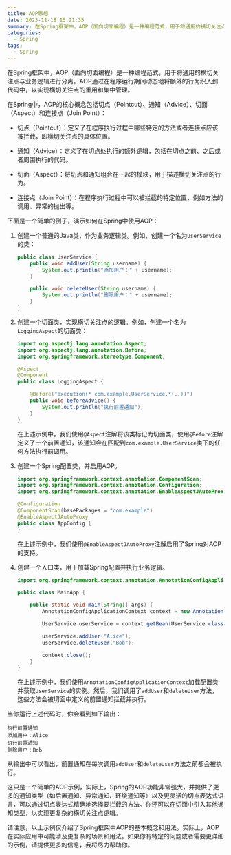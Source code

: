 ```yaml
---
title: AOP思想
date: 2023-11-18 15:21:35
summary: 在Spring框架中，AOP（面向切面编程）是一种编程范式，用于将通用的横切关注点与业务逻辑进行分离
categories:
  - Spring
tags:
  - Spring
---
```

在Spring框架中，AOP（面向切面编程）是一种编程范式，用于将通用的横切关注点与业务逻辑进行分离。AOP通过在程序运行期间动态地将额外的行为织入到代码中，以实现横切关注点的重用和集中管理。

在Spring中，AOP的核心概念包括切点（Pointcut）、通知（Advice）、切面（Aspect）和连接点（Join Point）：

- 切点（Pointcut）：定义了在程序执行过程中哪些特定的方法或者连接点应该被拦截，即横切关注点的具体位置。

- 通知（Advice）：定义了在切点处执行的额外逻辑，包括在切点之前、之后或者周围执行的代码。

- 切面（Aspect）：将切点和通知组合在一起的模块，用于描述横切关注点的行为。

- 连接点（Join Point）：在程序执行过程中可以被拦截的特定位置，例如方法的调用、异常的抛出等。

下面是一个简单的例子，演示如何在Spring中使用AOP：

1. 创建一个普通的Java类，作为业务逻辑类。例如，创建一个名为`UserService`的类：

   ```java
   public class UserService {
       public void addUser(String username) {
           System.out.println("添加用户：" + username);
       }

       public void deleteUser(String username) {
           System.out.println("删除用户：" + username);
       }
   }
   ```

2. 创建一个切面类，实现横切关注点的逻辑。例如，创建一个名为`LoggingAspect`的切面类：

   ```java
   import org.aspectj.lang.annotation.Aspect;
   import org.aspectj.lang.annotation.Before;
   import org.springframework.stereotype.Component;

   @Aspect
   @Component
   public class LoggingAspect {

       @Before("execution(* com.example.UserService.*(..))")
       public void beforeAdvice() {
           System.out.println("执行前置通知");
       }
   }
   ```

   在上述示例中，我们使用`@Aspect`注解将该类标记为切面类，使用`@Before`注解定义了一个前置通知，该通知会在匹配到`com.example.UserService`类下的任何方法执行前调用。

3. 创建一个Spring配置类，并启用AOP。

   ```java
   import org.springframework.context.annotation.ComponentScan;
   import org.springframework.context.annotation.Configuration;
   import org.springframework.context.annotation.EnableAspectJAutoProxy;

   @Configuration
   @ComponentScan(basePackages = "com.example")
   @EnableAspectJAutoProxy
   public class AppConfig {
   }
   ```

   在上述示例中，我们使用`@EnableAspectJAutoProxy`注解启用了Spring对AOP的支持。

4. 创建一个入口类，用于加载Spring配置并执行业务逻辑。

   ```java
   import org.springframework.context.annotation.AnnotationConfigApplicationContext;

   public class MainApp {

       public static void main(String[] args) {
           AnnotationConfigApplicationContext context = new AnnotationConfigApplicationContext(AppConfig.class);

           UserService userService = context.getBean(UserService.class);

           userService.addUser("Alice");
           userService.deleteUser("Bob");

           context.close();
       }
   }
   ```

   在上述示例中，我们使用`AnnotationConfigApplicationContext`加载配置类并获取`UserService`的实例。然后，我们调用了`addUser`和`deleteUser`方法，这些方法会被切面中定义的前置通知拦截并执行。

当你运行上述代码时，你会看到如下输出：

```
执行前置通知
添加用户：Alice
执行前置通知
删除用户：Bob
```

从输出中可以看出，前置通知在每次调用`addUser`和`deleteUser`方法之前都会被执行。

这只是一个简单的AOP示例，实际上，Spring的AOP功能非常强大，并提供了更多的通知类型（如后置通知、异常通知、环绕通知等）以及更灵活的切点表达式语言，可以通过切点表达式精确地选择要拦截的方法。你还可以在切面中引入其他通知类型，以实现更复杂的横切关注点逻辑。

请注意，以上示例仅介绍了Spring框架中AOP的基本概念和用法。实际上，AOP在实际应用中可能涉及更复杂的场景和用法。如果你有特定的问题或者需要更详细的示例，请提供更多的信息，我将尽力帮助你。
